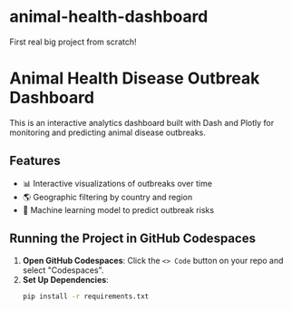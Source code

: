 # animal-health-dashboard
First real big project from scratch!

# Animal Health Disease Outbreak Dashboard

This is an interactive analytics dashboard built with Dash and Plotly for monitoring and predicting animal disease outbreaks.

## Features
- 📊 Interactive visualizations of outbreaks over time
- 🌎 Geographic filtering by country and region
- 🤖 Machine learning model to predict outbreak risks

## Running the Project in GitHub Codespaces
1. **Open GitHub Codespaces**: Click the `<> Code` button on your repo and select "Codespaces".
2. **Set Up Dependencies**:
   ```bash
   pip install -r requirements.txt

